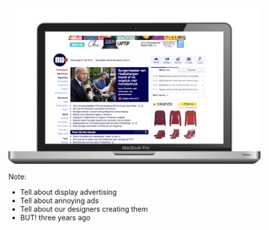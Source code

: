 <img src="assets/images/ads-desktop.svg">

Note:
- Tell about display advertising
- Tell about annoying ads
- Tell about our designers creating them
- BUT! three years ago

